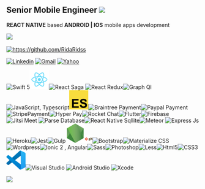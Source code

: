 
<article class="markdown-body entry-content container-lg f5" itemprop="text">

 <h1>Senior Mobile Engineer <img src="https://camo.githubusercontent.com/63371d36886ee658f5a97401f393e1ab1684b2fd3de674b8f5efc7d410b2a3d0/68747470733a2f2f6d656469612e67697068792e636f6d2f6d656469612f57556c706c634d704f43456d5447427442572f67697068792e676966" width="30" data-canonical-src="https://media.giphy.com/media/WUlplcMpOCEmTGBtBW/giphy.gif" style="max-width:100%;"></h1>

<p> <strong>REACT NATIVE</strong> based <strong>ANDROID | IOS</strong> mobile apps development<p>
 <a href="https://github.com/RidaRidss?tab=followers"><img src="https://img.shields.io/github/followers/RidaRidss.svg?style=social&label=Follow&maxAge=2592000t"></a>
  
<a href="https://github.com/RidaRidss"><img src="https://camo.githubusercontent.com/df7a1bc0a2c64e6aba4416591020ae05f08d313c2cd608fda62e2f16ba88730f/68747470733a2f2f6b6f6d617265762e636f6d2f67687076632f3f757365726e616d653d52696461526964737326636f6c6f723d646331343363" alt="https://github.com/RidaRidss" data-canonical-src="https://github.com/RidaRidss" style="max-width:100%;"></a>
<!--   <a href="https://www.linkedin.com/in/rida-bilgrami-05537a6a/"><img src="https://img.shields.io/badge/-Rida Bilgrami-blue?style=flat-square&amp;logo=Linkedin&amp;logoColor=white&amp;link=https://www.linkedin.com/in/rida-bilgrami-05537a6a/" alt="Linkedin: thaianebraga"></a> -->
 <a href="https://www.linkedin.com/in/rida-bilgrami-05537a6a/"><img src="https://camo.githubusercontent.com/6dc9828248fb64760c234f5b24c275a4912e9bb546c281d0c8e67cecb3381669/68747470733a2f2f696d672e736869656c64732e696f2f62616467652f2d4c696e6b6564496e2d626c75653f7374796c653d666c6174266c6f676f3d4c696e6b6564696e266c6f676f436f6c6f723d7768697465" alt="Linkedin" data-canonical-src="https://img.shields.io/badge/-LinkedIn-blue?style=flat&amp;logo=Linkedin&amp;logoColor=white" style="max-width:100%;"></a>
  <a href="mailto:ridasarwarbilgrami12@gmail.com"><img src="https://img.shields.io/badge/-Gmail-darkred?style=flat-square&amp;logo=gmail&amp;logoColor=white&amp;mailto:ridasarwarbilgrami12@gmail.com" alt="Gmail" data-canonical-src="https://img.shields.io/badge/-Gmail-darkred?style=flat-square&amp;logo=Gmail&amp;logoColor=white&amp;mailto:mailto:ridasarwarbilgrami12@gmail.com" style="max-width:100%;"></a>
 <a href="mailto:rida_rocks12@yahoo.com"><img src="https://img.shields.io/badge/-yahoo-purple?style=flat-square&amp;logo=yahoo&amp;logoColor=white&amp;mailto:rida_rocks12@yahoo.com" alt="Yahoo" data-canonical-src="https://img.shields.io/badge/-yahoo-purple?style=flat-square&amp;logo=yahoo&amp;logoColor=white&amp;mailto:rida_rocks12@yahoo.com" style="max-width:100%;"></a>
 
<img alt="Swift 5" width="50px" src="https://jeroenscode.com/wp-content/uploads/2019/02/Swift-2-512.png" style="max-width:100%;"><img alt="React" width="50px" src="https://raw.githubusercontent.com/github/explore/80688e429a7d4ef2fca1e82350fe8e3517d3494d/topics/react/react.png" style="max-width:100%;"><img alt="React Saga" width="50px" src="https://miro.medium.com/max/312/1*zcK3vvoVjsqkqB0oja8RWw.png" style="max-width:100%;">
 <img alt="React Redux" width="50px" src="https://sujanbyanjankar.com.np/wp-content/uploads/2019/02/react-redux.png" style="max-width:100%;"><img alt="Graph Ql" width="50px" src="https://encrypted-tbn0.gstatic.com/images?q=tbn:ANd9GcTAmvqOjzdJaNiez4EYUAFho44XTSvjYpsHt9BAAFBSmTkmqQFs5ar873t3vJmQbLRNpg&usqp=CAU" style="max-width:100%;"><img alt="JavaScript, Typescript" width="50px" src="https://khalilstemmler.com/img/blog/compared/ts-js.png" style="max-width:100%;"><img alt="Ecma Script 6" width="50px" src="https://raw.githubusercontent.com/wingsuitist/ecmascript-logo/master/es-ecmascript-logo.png" style="max-width:100%;"><img alt="Braintree Payment" width="50px" height="50px" src="https://marketplace.magento.com/media/catalog/product/cache/adc9a2293be371a515eb30a463d80c57/2/0/2051_v1.jpg" style="max-width:100%;"><img alt="Paypal Payment" width="50px" src="https://www.paypalobjects.com/webstatic/icon/pp258.png" style="max-width:100%;"><img  alt="StripePayment" width="50px" src="https://cdn.learnwoo.com/wp-content/uploads/2016/11/Payment-Gateway_Stripe.png" style="max-width:100%;"><img  alt="Hyper Pay" width="50px" src="https://www.hyperpay.com/wp-content/uploads/2020/04/cropped-011.png" style="max-width:100%;"><img  alt="Rocket Chat" width="50px" src="https://subak.ovh/content/images/2018/06/rocketchat.jpg" style="max-width:100%;"><img  alt="Flutter" width="50px" src="https://yt3.ggpht.com/ytc/AKedOLRt1d4p7bPylasq_66BIC8-k3hkyVjJ2JICQITK=s900-c-k-c0x00ffffff-no-rj" style="max-width:100%;"><img alt="Firebase" width="50px" src="https://pbs.twimg.com/profile_images/1517183744636964875/_475wi5p_400x400.jpg">  <img alt="Jitsi Meet" width="50px" src="https://jitsi.org/wp-content/uploads/2020/04/Jitsi_opengraph.jpg" style="max-width:100%;"> <img alt="Parse Database" width="50px" src="https://leapforwards.files.wordpress.com/2014/11/parse-logo.png" style="max-width:100%;"><img alt="React Native Sqllite" width="50px" src="http://www.embusinessproducts.com/wp-content/uploads/2018/06/db.png" style="max-width:100%;"><img alt="Meteor" width="50px" src="https://5.imimg.com/data5/II/II/GLADMIN-/meteorjs-development-500x500.png" style="max-width:100%;">
 <img alt="Express Js" width="50px" src="https://encrypted-tbn0.gstatic.com/images?q=tbn:ANd9GcSRDBrpULiUm-hmlsxC-oOoil-e0LAZrr55JA&usqp=CAU" style="max-width:100%;"><img alt="Heroku" width="50px" src="https://redislabs.com/wp-content/uploads/2016/11/logo-square-heroku.png" style="max-width:100%;"><img alt="Jest" width="50px" src="https://ih1.redbubble.net/image.404020079.1876/st,small,507x507-pad,600x600,f8f8f8.u7.jpg" style="max-width:100%;"><img alt="Gulp" width="50px" src="https://spng.subpng.com/20180616/up/kisspng-gulp-js-npm-grunt-node-js-javascript-gulp-5b25612b5eb404.5000306615291763633879.jpg" style="max-width:100%;"><img  alt="Node.js" width="50px" src="https://raw.githubusercontent.com/github/explore/80688e429a7d4ef2fca1e82350fe8e3517d3494d/topics/nodejs/nodejs.png" style="max-width:100%;"><img alt="Git" width="20px" src="https://raw.githubusercontent.com/github/explore/80688e429a7d4ef2fca1e82350fe8e3517d3494d/topics/git/git.png" style="max-width:100%;"><img alt="Bootstrap" width="50px" src="https://static.javatpoint.com/bootstrappages/images/bootstrap-tutorial.png" style="max-width:100%;"><img alt="Materialize CSS" width="50px" src="https://colinstodd.com/images/posts/matcss-min.png" style="max-width:100%;"><img  alt="Wordpress" width="50px" src="https://research.reading.ac.uk/act/wp-content/uploads/sites/2/icons/wordpress.png" style="max-width:100%;"><img  alt="Ionic 2 , Angular" width="50px" src="https://miro.medium.com/max/393/1*HKGZTa67k5lZTQ007WzWVg.png" style="max-width:100%;"><img  alt="Sass" width="50px" src="https://miro.medium.com/max/512/1*9U1toerFxB8aiFRreLxEUQ.png" style="max-width:100%;"><img alt="Photoshop" width="50px" src="https://encrypted-tbn0.gstatic.com/images?q=tbn:ANd9GcStWxjNaaIkHKkVGa69FEha2tOpst6fh2Ro_Wtemj3huH07oc8Oa4kyKFcnfmK4X_WGaA0&usqp=CAU" style="max-width:100%;"><img  alt="Less" width="50px" src="https://lesscss.org/public/img/less_logo.png" style="max-width:100%;"><img  alt="Html5" width="50px" src="https://upload.wikimedia.org/wikipedia/commons/thumb/6/61/HTML5_logo_and_wordmark.svg/1200px-HTML5_logo_and_wordmark.svg.png" style="max-width:100%;"><img alt="CSS3" width="50px" src="https://i.pinimg.com/600x315/a9/dc/c7/a9dcc740cad3149598307b5de8bc10c3.jpg" style="max-width:100%;"><img alt="Visual Studio Code" width="50px" src="https://raw.githubusercontent.com/github/explore/80688e429a7d4ef2fca1e82350fe8e3517d3494d/topics/visual-studio-code/visual-studio-code.png" style="max-width:100%;"><img alt="Visual Studio" width="50px" src="https://static.techspot.com/images2/downloads/topdownload/2019/01/2019-01-16-ts3_thumbs-a21.png" style="max-width:100%;">
 <img  alt="Android Studio" width="50px" src="https://miro.medium.com/max/1347/1*SDw6CzFHDnCzdW-wckN9xg.png" style="max-width:100%;">
<img alt="Xcode" width="50px" src="https://is3-ssl.mzstatic.com/image/thumb/Purple115/v4/ec/70/a6/ec70a6ff-fbbb-f924-0b05-cfa0028e3269/Xcode-85-220-0-4-2x.png/1200x630bb.png" style="max-width:100%;">
 


<a href="https://github.com/RidaRidss?tab=repositories"><img  src="https://github-readme-stats.vercel.app/api?username=RidaRidss&count_private=true&show_icons=true&show_icons=true&include_all_commits=true&theme=graywhite" width="450"></a>

<!-- <a href="https://www.linkedin.com/in/rida-bilgrami-05537a6a/" rel="nofollow"><strong>Linked In</strong></a> -->


</article>
